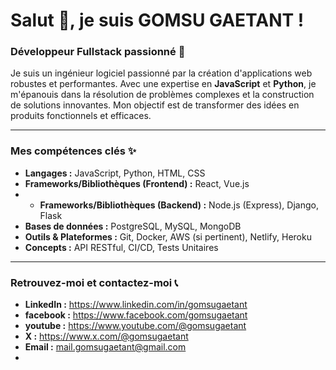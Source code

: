 <!--
**gomsugaetant/gomsugaetant** is a ✨ _special_ ✨ repository because its `README.md` (this file) appears on your GitHub profile.

Here are some ideas to get you started:

- 🔭 I’m currently working on ...
- 🌱 I’m currently learning ...
- 👯 I’m looking to collaborate on ...
- 🤔 I’m looking for help with ...
- 💬 Ask me about ...
- 📫 How to reach me: ...
- 😄 Pronouns: ...
- ⚡ Fun fact: ...
-->

# Salut 👋, je suis GOMSU GAETANT !




### Développeur Fullstack passionné 🚀

Je suis un ingénieur logiciel passionné par la création d'applications web robustes et performantes. Avec une expertise en **JavaScript** et **Python**, je m'épanouis dans la résolution de problèmes complexes et la construction de solutions innovantes. Mon objectif est de transformer des idées en produits fonctionnels et efficaces.

---

### Mes compétences clés ✨

* **Langages :** JavaScript, Python, HTML, CSS
* **Frameworks/Bibliothèques (Frontend) :** React, Vue.js
* * **Frameworks/Bibliothèques (Backend) :** Node.js (Express), Django, Flask
* **Bases de données :** PostgreSQL, MySQL, MongoDB
* **Outils & Plateformes :** Git, Docker, AWS (si pertinent), Netlify, Heroku
* **Concepts :** API RESTful, CI/CD, Tests Unitaires

---
<!--
### Ce sur quoi je travaille actuellement 💡

* Actuellement, je développe un projet de [Décrivez brièvement un projet en cours, même personnel].
* J'apprends également [Mentionnez une technologie ou un concept que vous explorez, par ex. "TypeScript" ou "Kubernetes"].

---
-->

### Retrouvez-moi et contactez-moi 📞

* **LinkedIn :** https://www.linkedin.com/in/gomsugaetant
* **facebook :** https://www.facebook.com/gomsugaetant
* **youtube :** https://www.youtube.com/@gomsugaetant
* **X :** https://www.x.com/@gomsugaetant
* **Email :** mail.gomsugaetant@gmail.com
* <!--
* **Portefolio/Site Web :** [Lien vers votre site personnel si vous en avez un]
-->
---


### Quelques chiffres rapides sur GitHub 📊

![Stats GitHub](https://github-readme-stats.vercel.app/api?username=GOMSUGAETANT&show_icons=true&theme=radical)
![Top Langs](https://github-readme-stats.vercel.app/api/top-langs/?username=GOMSUGAETANT&layout=compact&theme=radical)

---

<p align="center">Construisons quelque chose d'incroyable ensemble !</p>
